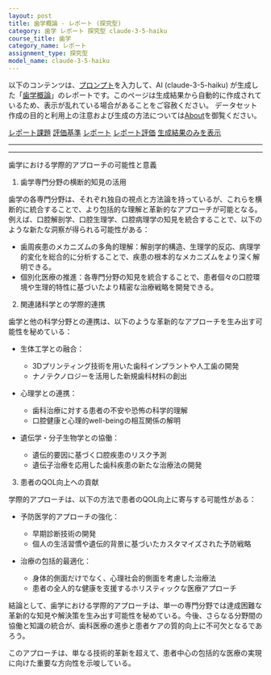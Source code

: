 ```yaml
---
layout: post
title: 歯学概論 - レポート (探究型)
category: 歯学 レポート 探究型 claude-3-5-haiku
course_title: 歯学
category_name: レポート
assignment_type: 探究型
model_name: claude-3-5-haiku
---
```


以下のコンテンツは、[プロンプト](https://github.com/takedatoshiyuki/synthetic_assignments/tree/main/generated/歯学/claude-3-5-haiku/prompt_レポート-探究型.md)を入力して、AI (claude-3-5-haiku) が生成した「[歯学概論](/contents/歯学/)」のレポートです。このページは生成結果から自動的に作成されているため、表示が乱れている場合があることをご容赦ください。
データセット作成の目的と利用上の注意および生成の方法については[About](/About)を御覧ください。

[レポート課題](../レポート課題-探究型)
[評価基準](../評価基準-探究型)
[レポート](../レポート-探究型)
[レポート評価](../レポート評価-探究型)
[生成結果のみを表示](https://github.com/takedatoshiyuki/synthetic_assignments/tree/main/generated/歯学/claude-3-5-haiku/レポート-探究型.md)
  

***
***
  
歯学における学際的アプローチの可能性と意義

1. 歯学専門分野の横断的知見の活用

歯学の各専門分野は、それぞれ独自の視点と方法論を持っているが、これらを横断的に統合することで、より包括的な理解と革新的なアプローチが可能となる。例えば、口腔解剖学、口腔生理学、口腔病理学の知見を統合することで、以下のような新たな洞察が得られる可能性がある：

- 歯周疾患のメカニズムの多角的理解：解剖学的構造、生理学的反応、病理学的変化を総合的に分析することで、疾患の根本的なメカニズムをより深く解明できる。
- 個別化医療の推進：各専門分野の知見を統合することで、患者個々の口腔環境や生理的特性に基づいたより精密な治療戦略を開発できる。

2. 関連諸科学との学際的連携

歯学と他の科学分野との連携は、以下のような革新的なアプローチを生み出す可能性を秘めている：

- 生体工学との融合：
  * 3Dプリンティング技術を用いた歯科インプラントや人工歯の開発
  * ナノテクノロジーを活用した新規歯科材料の創出

- 心理学との連携：
  * 歯科治療に対する患者の不安や恐怖の科学的理解
  * 口腔健康と心理的well-beingの相互関係の解明

- 遺伝学・分子生物学との協働：
  * 遺伝的要因に基づく口腔疾患のリスク予測
  * 遺伝子治療を応用した歯科疾患の新たな治療法の開発

3. 患者のQOL向上への貢献

学際的アプローチは、以下の方法で患者のQOL向上に寄与する可能性がある：

- 予防医学的アプローチの強化：
  * 早期診断技術の開発
  * 個人の生活習慣や遺伝的背景に基づいたカスタマイズされた予防戦略

- 治療の包括的最適化：
  * 身体的側面だけでなく、心理社会的側面を考慮した治療法
  * 患者の全人的な健康を支援するホリスティックな医療アプローチ

結論として、歯学における学際的アプローチは、単一の専門分野では達成困難な革新的な知見や解決策を生み出す可能性を秘めている。今後、さらなる分野間の協働と知識の統合が、歯科医療の進歩と患者ケアの質的向上に不可欠となるであろう。

このアプローチは、単なる技術的革新を超えて、患者中心の包括的な医療の実現に向けた重要な方向性を示唆している。
